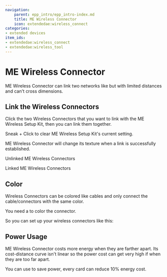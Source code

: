 ```yaml
---
navigation:
    parent: epp_intro/epp_intro-index.md
    title: ME Wireless Connector
    icon: extendedae:wireless_connect
categories:
- extended devices
item_ids:
- extendedae:wireless_connect
- extendedae:wireless_tool
---
```


# ME Wireless Connector

<Row gap="20">
<BlockImage id="extendedae:wireless_connect" scale="6"></BlockImage>
<ItemImage id="extendedae:wireless_tool" scale="6"></ItemImage>
</Row>

ME Wireless Connector can link two networks like <ItemLink id="ae2:quantum_link" /> but with limited distances and can't 
cross dimensions.

## Link the Wireless Connectors

Click the two Wireless Connectors that you want to link with the ME Wireless Setup Kit, then you can link them together.

Sneak + Click to clear ME Wireless Setup Kit's current setting.

ME Wireless Connector will change its texture when a link is successfully established.

Unlinked ME Wireless Connectors

<GameScene zoom="5" background="transparent">
  <ImportStructure src="../structure/wireless_connector_off.snbt"></ImportStructure>
</GameScene>

Linked ME Wireless Connectors

<GameScene zoom="5" background="transparent">
  <ImportStructure src="../structure/wireless_connector_on.snbt"></ImportStructure>
</GameScene>

## Color

Wireless Connectors can be colored like cables and only connect the cable/connectors with the same color.

You need a <ItemLink id="ae2:color_applicator" /> to color the connector.

So you can set up your wireless connectors like this:

<GameScene zoom="3" background="transparent" interactive={true}>
  <ImportStructure src="../structure/wireless_connector_setup.snbt"></ImportStructure>
</GameScene>

## Power Usage

ME Wireless Connector costs more energy when they are farther apart. Its cost-distance curve isn't linear so the power 
cost can get very high if when they are too far apart.

You can use <ItemLink id="ae2:energy_card" /> to save power, every card can reduce 10% energy cost.

